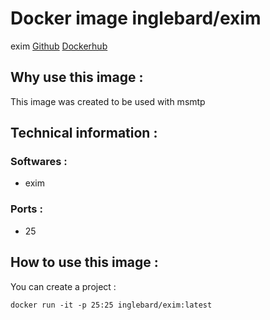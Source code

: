 # Docker image inglebard/exim
exim
[Github](https://github.com/Inglebard/dockerfiles/tree/exim)
[Dockerhub](https://hub.docker.com/r/inglebard/exim)

## Why use this image :

This image was created to be used with msmtp

## Technical information :

### Softwares :
* exim

### Ports :
* 25


## How to use this image :

You can create a project :
```
docker run -it -p 25:25 inglebard/exim:latest
```
